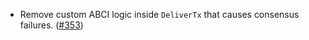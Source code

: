 - Remove custom ABCI logic inside `DeliverTx` that causes consensus failures. ([#353](https://github.com/noble-assets/noble/pull/353))
